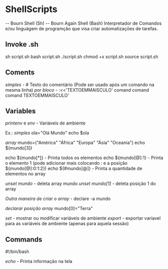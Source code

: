 # ShellScripts

-- Bourn Shell (Sh)
-- Bourn Again Shell (Bash)
Interpretador de Comandos e/ou linguágem de programção que visa criar automatizações de tarefas.

## Invoke .sh
sh script.sh
bash script.sh
./script.sh
chmod +x script.sh
source script.sh

## Coments
*simples* - # Texto do comentário (Pode ser usado após um comando na mesma linha)
*por bloco* - 
:<<'TEXTOEMMAISCULO'
    comand
    comand
    comand
TEXTOEMMAISCULO'

## Variables
*printenv* e *env* - Variáveis de ambiente

Ex.:
*simples*
ola="Olá Mundo"
echo $ola

*array*
mundo=("América" "África" "Europa" "Ásia" "Oceania")
echo ${mundo[3]}

echo ${mundo[*]} - Printa todos os elementos
echo ${mundo[@]:1} - Printa o elemento 1 (pode adicionar mais colocando : e a posição ${mundo[@]:0:1:2})
echo ${#mundo[@]} - Printa a quantidade de elementos no array

*unset mundo* -  deleta array mundo
*unset mundo[1]* - deleta posição 1 do array

*Outra maneira de criar o array* - declare -a mundo

*declarar posição array*
mundo[0]="Terra"

*set* - mostrar ou modificar variáveis de ambiente
*export* - exportar varíavel para as variáveis de ambiente (apenas para aquela sessão)

## Commands
#!/bin/bash

*echo* - Printa informação na tela

